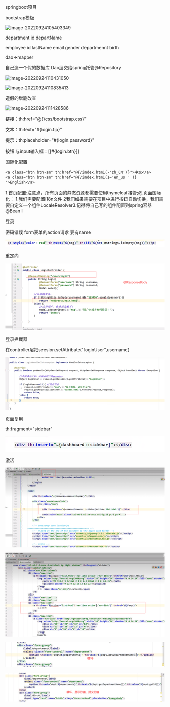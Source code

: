 springboot项目

bootstrap模板

![image-20220924105403349](H:%5CF%5Csecond-period%5Cdocs%5Cweb%5Cimg%5Cimage-20220924105403349.png)

department id departName

employee id lastName email gender departmennt birth

dao->mapper

自己造一个假的数据库 Dao层交给spring托管@Repository

![image-20220924110431050](H:%5CF%5Csecond-period%5Cdocs%5Cweb%5Cimg%5Cimage-20220924110431050.png)

![image-20220924110835413](H:%5CF%5Csecond-period%5Cdocs%5Cweb%5Cimg%5Cimage-20220924110835413.png)

造假的增删改查

![image-20220924111428586](H:%5CF%5Csecond-period%5Cdocs%5Cweb%5Cimg%5Cimage-20220924111428586.png)

链接：th:href="@{/css/bootstrap.css}"

文本：th:text="#{login.tip}"

提示：th:placeholder="#{login.password}"

按钮 与input输入框：[[#{login.btn}]]

国际化配置

```
<a class="btn btn-sm" th:href="@{/index.htm1(-'zh_CN')}">中文</a>
<a class="btn btn-sm" th:href="@{/index.htm1(1='en_us ' )} ">English</a>

```

1.首页配置:注意点，所有页面的静态资源都需要使用thymeleaf接管;@.页面国际化︰
1.我们需要配置i18n文件
2我们如果需要在项目中进行按钮自动切换，我们需要自定义一个组件LocaleResolver3.记得将自己写的组件配置到spring容器@Bean I

登录

密码错误  form表单的action请求 要有name

![image-20220924143958149](img/image-20220924143958149.png)

重定向

![image-20220924144412046](img/image-20220924144412046.png)

登录拦截器

在controller层把seesion.setAttribute("loginUser",username)

![image-20220924144936796](img/image-20220924144936796.png)

页面复用

th:fragment="sidebar"

![image-20220924150432213](img/image-20220924150432213.png)

激活

![image-20220924151130660](img/image-20220924151130660.png)

![image-20220924151207661](img/image-20220924151207661.png)

![image-20220924153131221](img/image-20220924153131221.png)

![image-20220924153301047](img/image-20220924153301047.png)
